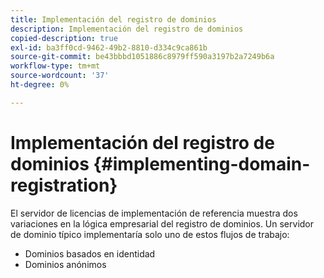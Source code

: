 ```yaml
---
title: Implementación del registro de dominios
description: Implementación del registro de dominios
copied-description: true
exl-id: ba3ff0cd-9462-49b2-8810-d334c9ca861b
source-git-commit: be43bbbd1051886c8979ff590a3197b2a7249b6a
workflow-type: tm+mt
source-wordcount: '37'
ht-degree: 0%

---
```


# Implementación del registro de dominios {#implementing-domain-registration}

El servidor de licencias de implementación de referencia muestra dos variaciones en la lógica empresarial del registro de dominios. Un servidor de dominio típico implementaría solo uno de estos flujos de trabajo:

* Dominios basados en identidad
* Dominios anónimos
